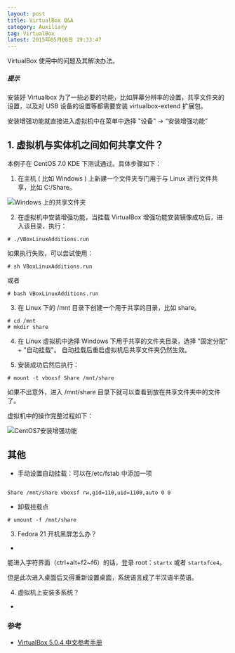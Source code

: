 ```yaml
---
layout: post
title: VirtualBox Q&A
category: Auxiliary
tag: VirtualBox
latest: 2015年05月08日 19:33:47
---
```


VirtualBox 使用中的问题及其解决办法。

##### **提示**

安装好 Virtualbox 为了一些必要的功能，比如屏幕分辨率的设置，共享文件夹的设置，以及对 USB 设备的设置等都需要安装 virtualbox-extend 扩展包。

安装增强功能就直接进入虚拟机中在菜单中选择 "设备" -> “安装增强功能”

**1. 虚拟机与实体机之间如何共享文件？**
-

本例子在 CentOS 7.0 KDE 下测试通过。具体步骤如下：

1. 在主机 ( 比如 Windows ) 上新建一个文件夹专门用于与 Linux 进行文件共享，比如 C:/Share。

![Windows 上的共享文件夹](http://ww1.sinaimg.cn/bmiddle/00644Sdogw1exrjo44bnzj30ia02v74j.jpg)

2. 在虚拟机中安装增强功能，当挂载 VirtualBox 增强功能安装镜像成功后，进入该目录，执行：

```
# ./VBoxLinuxAdditions.run
```

如果执行失败，可以尝试使用：

```
# sh VBoxLinuxAdditions.run
```

或者

```
# bash VBoxLinuxAdditions.run
```
3. 在 Linux 下的 /mnt 目录下创建一个用于共享的目录，比如 share。

```
# cd /mnt
# mkdir share
```

4. 在 Linux 虚拟机中选择 Windows 下用于共享的文件夹目录，选择 "固定分配" + "自动挂载"。
自动挂载后重启虚拟机后共享文件夹仍然生效。

5. 安装成功后然后执行：

```
# mount -t vboxsf Share /mnt/share
```

如果不出意外，进入 /mnt/share 目录下就可以查看到放在共享文件夹中的文件了。

虚拟机中的操作完整过程如下：

![CentOS7安装增强功能](http://ww2.sinaimg.cn/bmiddle/00644Sdogw1exrjo36dojj30f10fnwh9.jpg)

其他
-

- 手动设置自动挂载：可以在/etc/fstab 中添加一项

```

Share /mnt/share vboxsf rw,gid=110,uid=1100,auto 0 0

```

- 卸载挂载点

```
# umount -f /mnt/share
```

3. Fedora 21 开机黑屏怎么办？
-

能进入字符界面（ctrl+alt+f2~f6）的话，登录 root：`startx` 或者 `startxfce4`。

但是此次进入桌面后又得重新设置桌面，系统语言成了半汉语半英语。

4. 虚拟机上安装多系统？
-

### 参考

+ [VirtualBox 5.0.4 中文参考手册]( https://github.com/lamChuanJiang/VirturalBox-User-Manual-5.0.4-zh)
